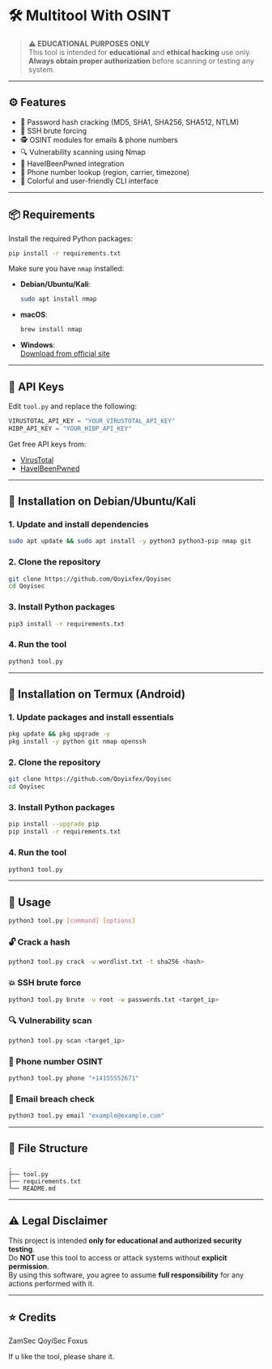 # 🛠️ Multitool With OSINT

> **⚠️ EDUCATIONAL PURPOSES ONLY**  
> This tool is intended for **educational** and **ethical hacking** use only.  
> **Always obtain proper authorization** before scanning or testing any system.

---

## ⚙️ Features

- 🔐 Password hash cracking (MD5, SHA1, SHA256, SHA512, NTLM)
- 🚪 SSH brute forcing
- 🕵️ OSINT modules for emails & phone numbers
- 🔍 Vulnerability scanning using Nmap
- 📧 HaveIBeenPwned integration
- 📱 Phone number lookup (region, carrier, timezone)
- 🎨 Colorful and user-friendly CLI interface

---

## 📦 Requirements

Install the required Python packages:

```bash
pip install -r requirements.txt
```

Make sure you have `nmap` installed:

- **Debian/Ubuntu/Kali**:  
  ```bash
  sudo apt install nmap
  ```
- **macOS**:  
  ```bash
  brew install nmap
  ```
- **Windows**:  
  [Download from official site](https://nmap.org/download.html)

---

## 🔑 API Keys

Edit `tool.py` and replace the following:

```python
VIRUSTOTAL_API_KEY = "YOUR_VIRUSTOTAL_API_KEY"
HIBP_API_KEY = "YOUR_HIBP_API_KEY"
```

Get free API keys from:

- [VirusTotal](https://www.virustotal.com/)
- [HaveIBeenPwned](https://haveibeenpwned.com/API/v3)

---

## 🐧 Installation on Debian/Ubuntu/Kali

### 1. Update and install dependencies
```bash
sudo apt update && sudo apt install -y python3 python3-pip nmap git
```

### 2. Clone the repository
```bash
git clone https://github.com/Qoyixfex/Qoyisec
cd Qoyisec
```

### 3. Install Python packages
```bash
pip3 install -r requirements.txt
```

### 4. Run the tool
```bash
python3 tool.py
```

---

## 📱 Installation on Termux (Android)

### 1. Update packages and install essentials
```bash
pkg update && pkg upgrade -y
pkg install -y python git nmap openssh
```

### 2. Clone the repository
```bash
git clone https://github.com/Qoyixfex/Qoyisec
cd Qoyisec
```

### 3. Install Python packages
```bash
pip install --upgrade pip
pip install -r requirements.txt
```

### 4. Run the tool
```bash
python3 tool.py
```

---

## 🚀 Usage

```bash
python3 tool.py [command] [options]
```

### 🔓 Crack a hash
```bash
python3 tool.py crack -w wordlist.txt -t sha256 <hash>
```

### 💥 SSH brute force
```bash
python3 tool.py brute -u root -w passwords.txt <target_ip>
```

### 🔍 Vulnerability scan
```bash
python3 tool.py scan <target_ip>
```

### 📱 Phone number OSINT
```bash
python3 tool.py phone "+14155552671"
```

### 📧 Email breach check
```bash
python3 tool.py email "example@example.com"
```

---

## 📁 File Structure

```text
.
├── tool.py
├── requirements.txt
└── README.md
```

---

## ⚠️ Legal Disclaimer

This project is intended **only for educational and authorized security testing**.  
Do **NOT** use this tool to access or attack systems without **explicit permission**.  
By using this software, you agree to assume **full responsibility** for any actions performed with it.

---

## ⭐ Credits

ZamSec
QoyiSec
Foxus

If u like the tool, please share it.
